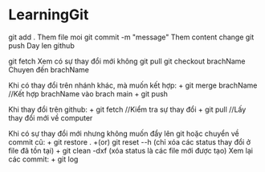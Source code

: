 # LearningGit
git add .			Them file moi
git commit -m "message"		Them content change
git push			Day len github

git fetch			Xem có sự thay đổi mới không
git pull
git checkout brachName		Chuyen đến brachName

Khi có thay đổi trên nhánh khác, mà muốn kết hợp:
	+ git merge brachName		//Kết hợp brachName vào brach main
	+ git push

Khi thay đổi trên github:
	+ git fetch		//Kiểm tra sự thay đổi
	+ git pull		//Lấy thay đổi mới về computer

Khi có sự thay đổi mới nhưng không muốn đẩy lên git hoặc chuyển về commit cũ:
	+ git restore .
	+(or) git reset --h	(chỉ xóa các status thay đổi ở file đã tồn tại)
	+ git clean -dxf	(xóa status là các file mới được tạo)
Xem lại các commit:
	+ git log
